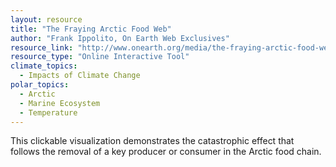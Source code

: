 ```yaml
---
layout: resource
title: "The Fraying Arctic Food Web"
author: "Frank Ippolito, On Earth Web Exclusives"
resource_link: "http://www.onearth.org/media/the-fraying-arctic-food-web"
resource_type: "Online Interactive Tool"
climate_topics:
  - Impacts of Climate Change
polar_topics:
  - Arctic
  - Marine Ecosystem
  - Temperature
---
```


This clickable visualization demonstrates the catastrophic effect that follows the removal of a key producer or consumer in the Arctic food chain.
